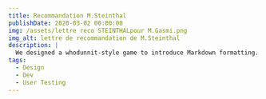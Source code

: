 ```yaml
---
title: Recommandation M.Steinthal
publishDate: 2020-03-02 00:00:00
img: /assets/lettre reco STEINTHALpour M.Gasmi.png
img_alt: lettre de recommandation de M.Steinthal
description: |
  We designed a whodunnit-style game to introduce Markdown formatting. Suspense — suspicion — syntax!
tags:
  - Design
  - Dev
  - User Testing
---
```



